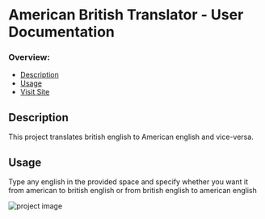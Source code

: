 # American British Translator - User Documentation

### Overview:
- [Description](#description)
- [Usage](#usage)
- [Visit Site](https://obn-english-to-british-translator.onrender.com/)


## Description
This project translates british english to American english and vice-versa.

## Usage
Type any english in the provided space and specify whether you want it from american to british english or from british english to american english

<img src="https://github.com/obedNuertey1/english-to-british-translator/assets/101027384/f783504f-5e8b-41ac-8214-3aa20c210be2" alt="project image" />

